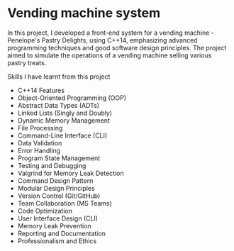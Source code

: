 # Vending machine system 

In this project, I developed a front-end system for a vending machine - Penelope's Pastry Delights, using C++14, emphasizing advanced programming techniques
and good software design principles. The project aimed to simulate the operations of a vending machine selling various pastry treats. 

Skills I have learnt from this project 

- C++14 Features
- Object-Oriented Programming (OOP)
- Abstract Data Types (ADTs)
- Linked Lists (Singly and Doubly)
- Dynamic Memory Management
- File Processing
- Command-Line Interface (CLI)
- Data Validation
- Error Handling
- Program State Management
- Testing and Debugging
- Valgrind for Memory Leak Detection
- Command Design Pattern
- Modular Design Principles
- Version Control (Git/GitHub)
- Team Collaboration (MS Teams)
- Code Optimization
- User Interface Design (CLI)
- Memory Leak Prevention
- Reporting and Documentation
- Professionalism and Ethics
